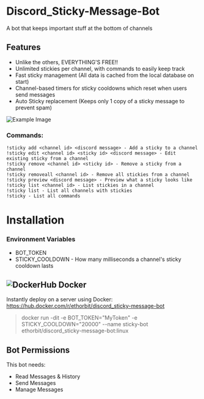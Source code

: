 # Discord_Sticky-Message-Bot
A bot that keeps important stuff at the bottom of channels

## Features
* Unlike the others, EVERYTHING'S FREE!!
* Unlimited stickies per channel, with commands to easily keep track
* Fast sticky management (All data is cached from the local database on start)
* Channel-based timers for sticky cooldowns which reset when users send messages
* Auto Sticky replacement (Keeps only 1 copy of a sticky message to prevent spam)

![Example Image](https://i.imgur.com/2RUZb2q.png)

### Commands:
    !sticky add <channel id> <discord message> - Add a sticky to a channel
    !sticky edit <channel id> <sticky id> <discord message> - Edit existing sticky from a channel
    !sticky remove <channel id> <sticky id> - Remove a sticky from a channel
    !sticky removeall <channel id> - Remove all stickies from a channel
    !sticky preview <discord message> - Preview what a sticky looks like
    !sticky list <channel id> - List stickies in a channel
    !sticky list - List all channels with stickies
    !sticky - List all commands
    
# Installation
### Environment Variables
* BOT_TOKEN
* STICKY_COOLDOWN - How many milliseconds a channel's sticky cooldown lasts

## ![DockerHub](https://i.imgur.com/tItmtNW.png) Docker
Instantly deploy on a server using Docker: https://hub.docker.com/r/ethorbit/discord_sticky-message-bot
> docker run -dit -e BOT_TOKEN="MyToken" -e STICKY_COOLDOWN="20000" --name sticky-bot ethorbit/discord_sticky-message-bot:linux



## Bot Permissions
This bot needs:
* Read Messages & History
* Send Messages
* Manage Messages
